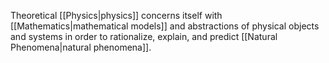 Theoretical [[Physics|physics]] concerns itself with [[Mathematics|mathematical models]] and abstractions of physical objects and systems in order to rationalize, explain, and predict [[Natural Phenomena|natural phenomena]].